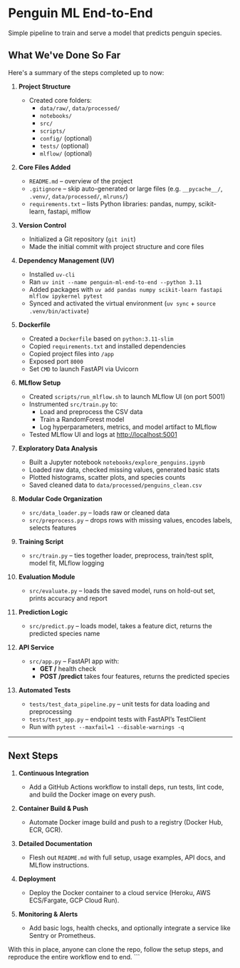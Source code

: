 # Penguin ML End-to-End

Simple pipeline to train and serve a model that predicts penguin species.

## What We've Done So Far

Here's a summary of the steps completed up to now:

1. **Project Structure**  
   * Created core folders:  
     * `data/raw/`, `data/processed/`  
     * `notebooks/`  
     * `src/`  
     * `scripts/`  
     * `config/` (optional)  
     * `tests/` (optional)  
     * `mlflow/` (optional)  

2. **Core Files Added**  
   * `README.md` – overview of the project  
   * `.gitignore` – skip auto-generated or large files (e.g. `__pycache__/`, `.venv/`, `data/processed/`, `mlruns/`)  
   * `requirements.txt` – lists Python libraries: pandas, numpy, scikit-learn, fastapi, mlflow  

3. **Version Control**  
   * Initialized a Git repository (`git init`)  
   * Made the initial commit with project structure and core files  

4. **Dependency Management (UV)**  
   * Installed `uv-cli`  
   * Ran `uv init --name penguin-ml-end-to-end --python 3.11`  
   * Added packages with `uv add pandas numpy scikit-learn fastapi mlflow ipykernel pytest`  
   * Synced and activated the virtual environment (`uv sync` + `source .venv/bin/activate`)  

5. **Dockerfile**  
   * Created a `Dockerfile` based on `python:3.11-slim`  
   * Copied `requirements.txt` and installed dependencies  
   * Copied project files into `/app`  
   * Exposed port `8000`  
   * Set `CMD` to launch FastAPI via Uvicorn  

6. **MLflow Setup**  
   * Created `scripts/run_mlflow.sh` to launch MLflow UI (on port 5001)  
   * Instrumented `src/train.py` to:  
     * Load and preprocess the CSV data  
     * Train a RandomForest model  
     * Log hyperparameters, metrics, and model artifact to MLflow  
   * Tested MLflow UI and logs at [http://localhost:5001](http://localhost:5001)  

7. **Exploratory Data Analysis**  
   * Built a Jupyter notebook `notebooks/explore_penguins.ipynb`  
   * Loaded raw data, checked missing values, generated basic stats  
   * Plotted histograms, scatter plots, and species counts  
   * Saved cleaned data to `data/processed/penguins_clean.csv`  

8. **Modular Code Organization**  
   * `src/data_loader.py` – loads raw or cleaned data  
   * `src/preprocess.py` – drops rows with missing values, encodes labels, selects features  

9. **Training Script**  
   * `src/train.py` – ties together loader, preprocess, train/test split, model fit, MLflow logging  

10. **Evaluation Module**  
    * `src/evaluate.py` – loads the saved model, runs on hold-out set, prints accuracy and report  

11. **Prediction Logic**  
    * `src/predict.py` – loads model, takes a feature dict, returns the predicted species name  

12. **API Service**  
    * `src/app.py` – FastAPI app with:  
      * **GET /** health check  
      * **POST /predict** takes four features, returns the predicted species  

13. **Automated Tests**  
    * `tests/test_data_pipeline.py` – unit tests for data loading and preprocessing  
    * `tests/test_app.py` – endpoint tests with FastAPI’s TestClient  
    * Run with `pytest --maxfail=1 --disable-warnings -q`  

---

## Next Steps

1. **Continuous Integration**  
   * Add a GitHub Actions workflow to install deps, run tests, lint code, and build the Docker image on every push.  

2. **Container Build & Push**  
   * Automate Docker image build and push to a registry (Docker Hub, ECR, GCR).  

3. **Detailed Documentation**  
   * Flesh out `README.md` with full setup, usage examples, API docs, and MLflow instructions.  

4. **Deployment**  
   * Deploy the Docker container to a cloud service (Heroku, AWS ECS/Fargate, GCP Cloud Run).  

5. **Monitoring & Alerts**  
   * Add basic logs, health checks, and optionally integrate a service like Sentry or Prometheus.

With this in place, anyone can clone the repo, follow the setup steps, and reproduce the entire workflow end to end. ```
